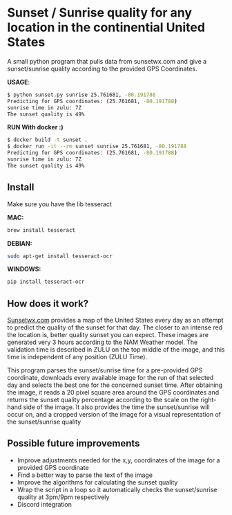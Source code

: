 # Sunset / Sunrise quality for any location in the continential United States
A small python program that pulls data from sunsetwx.com and give a sunset/sunrise quality according to the provided GPS Coordinates.

**USAGE**:
```bash
$ python sunset.py sunrise 25.761681, -80.191788
Predicting for GPS coordinates: (25.761681, -80.191788)
sunrise time in zulu: 7Z
The sunset quality is 49%

```

**RUN With docker :)**
```bash
$ docker build -t sunset .
$ docker run -it --rm sunset sunrise 25.761681, -80.191788
Predicting for GPS coordinates: (25.761681, -80.191788)
sunrise time in zulu: 7Z
The sunset quality is 49%
```


## Install
Make sure you have the lib tesseract

**MAC:**
```bash
brew install tesseract
```

**DEBIAN:**
```bash
sudo apt-get install tesseract-ocr
```

**WINDOWS:**
```bash
pip install tesseract-ocr
```


## How does it work?
[Sunsetwx.com](https://sunsetwx.com/view/?id=5) provides a map of the United States every day as an attempt to predict the quality of the sunset for that day.
The closer to an intense red the location is, better quality sunset you can expect. These images are generated very 3 hours according to the NAM Weather model. The validation time is described in ZULU on the top middle of the image, and this time is independent of any position (ZULU Time).

This program parses the sunset/sunrise time for a pre-provided GPS coordinate, downloads every available image for the run of that selected day and selects the best one for the concerned sunset time.
After obtaining the image, it reads a 20 pixel square area around the GPS coordinates and returns the sunset quality percentage according to the scale on the right-hand side of the image. It also provides the time the sunset/sunrise will occur on, and a cropped version of the image for a visual representation of the sunset/sunrise quality


## Possible future improvements
- Improve adjustments needed for the x,y, coordinates of the image for a provided GPS coordinate
- Find a better way to parse the text of the image
- Improve the algorithms for calculating the sunset quality
- Wrap the script in a loop so it automatically checks the sunset/sunrise quality at 3pm/9pm respectively
- Discord integration
